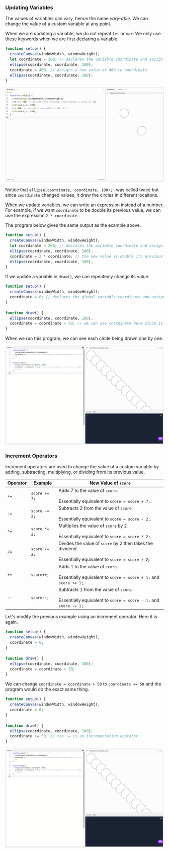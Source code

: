 ### Updating Variables

The values of variables can vary, hence the name *vary-able*. We can change the value of a custom variable at any point.

When we are updating a variable, we do not repeat `let` or `var`. We only use these keywords when we are first declaring a variable.

```javascript
function setup() {
  createCanvas(windowWidth, windowHeight);
  let coordinate = 200; // declares the variable coordinate and assign a value of 200
  ellipse(coordinate, coordinate, 100); 
  coordinate = 400; // assigns a new value of 400 to coordinate
  ellipse(coordinate, coordinate, 100); 
}
```

![](../../Images/Coordinate200.png)

Notice that `ellipse(coordinate, coordinate, 100); ` was called twice but since `coordinate` changed values, it drew the circles in different locaitons.

When we update variables, we can write an expression instead of a number. For example, if we want `coordinate` to be double its previous value, we can use the expression `2 * coordinate`.

The program below gives the same output as the example above.

```javascript
function setup() {
  createCanvas(windowWidth, windowHeight);
  let coordinate = 200; // declares the variable coordinate and assign a value of 200
  ellipse(coordinate, coordinate, 100); 
  coordinate = 2 * coordinate; // the new value is double its previous value
  ellipse(coordinate, coordinate, 100); 
}
```

If we update a variable in `draw()`, we can repeatedly change its value.

```javascript
function setup() {
  createCanvas(windowWidth, windowHeight);
  coordinate = 0; // declares the global variable coordinate and assign a value of 200
}

function draw() {
  ellipse(coordinate, coordinate, 100); 
  coordinate = coordinate + 50; // we can use coordinate here since it's a global variable
}
```
When we run this program, we can see each circle being drawn one by one.

![](../../Images/Coordinate0.png)


### Increment Operators

Increment operators are used to change the value of a custom variable by adding, subtracting, multiplying, or dividing from its previous value.

| Operator | Example       | New Value of `score`                                         |
| -------- | ------------- | ------------------------------------------------------------ |
| `+=`     | `score += 7;` | Adds 7 to the value of `score`.<br><br/>Essentially equivalent to `score = score + 7;`. |
| `-=`     | `score -= 2;` | Subtracts 2 from the value of `score`.<br><br/>Essentially equivalent to `score = score - 2;`. |
| `*=`     | `score *= 2;` | Multiplies the value of `score` by 2<br><br/> Essentially equivalent to `score = score * 2;`. |
| `/=`     | `score /= 2;` | Divides the value of `score` by 2 then takes the dividend.<br><br/>Essentially equivalent to `score = score / 2`;. |
| `++`     | `score++;`    | Adds 1 to the value of `score`.<br><br/>Essentially equivalent to `score = score + 1;` and `score += 1;`. |
| `--`     | `score--;`    | Subtracts 1 from the value of `score`.<br><br/>Essentially equivalent to `score = score - 1;` and `score -= 1;`. |

Let's modify the previous example using an increment operator. Here it is again.

```js
function setup() {
  createCanvas(windowWidth, windowHeight);
  coordinate = 0; 
}

function draw() {
  ellipse(coordinate, coordinate, 100); 
  coordinate = coordinate + 50; 
}
```

We can change `coordinate = coordinate + 50` to `coordinate += 50` and the program would do the exact same thing. 

```js
function setup() {
  createCanvas(windowWidth, windowHeight);
  coordinate = 0; 
}

function draw() {
  ellipse(coordinate, coordinate, 100); 
  coordinate += 50; // the += is an incrementation operator
}
```

![](../../Images/Coordinate0.png)
